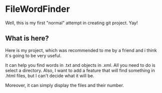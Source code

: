 # FileWordFinder

Well, this is my first "normal" attempt in creating git project. Yay!

## What is here?

Here is my project, which was recommended to me by a friend and i think it`s going to be very useful.

It can help you find words in .txt and objects in .xml. All you need to do is select a directory. Also, I want to add a feature that will find something in .html files, but I can't decide what it will be.

Moreover, it can simply display the files and their number.
